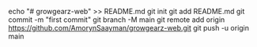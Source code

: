 echo "# growgearz-web" >> README.md
git init
git add README.md
git commit -m "first commit"
git branch -M main
git remote add origin https://github.com/AmorynSaayman/growgearz-web.git
git push -u origin main
